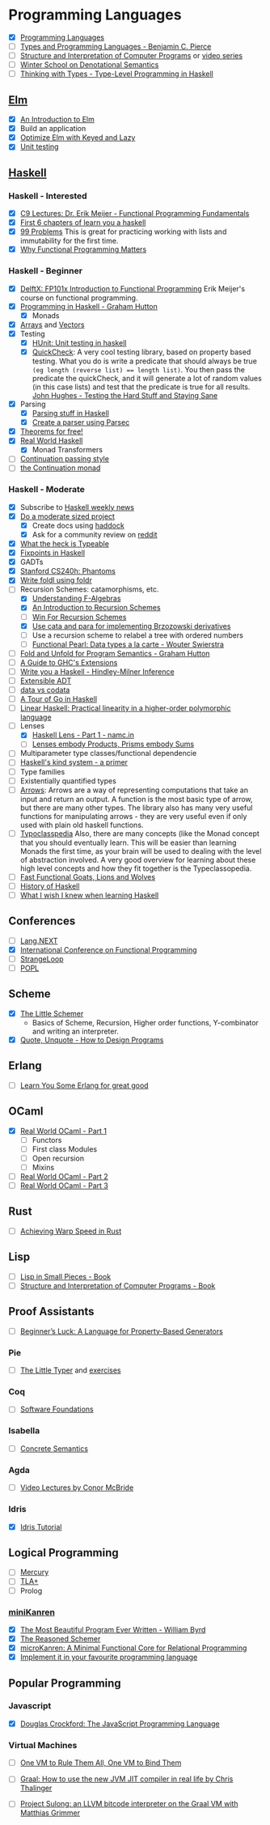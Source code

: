 # Programming Languages

  - [x] [Programming Languages](https://class.coursera.org/proglang-003)
  - [ ] [Types and Programming Languages - Benjamin C. Pierce](https://www.amazon.com/Types-Programming-Languages-MIT-Press/dp/0262162091)
  - [ ] [Structure and Interpretation of Computer Programs](https://mitpress.mit.edu/sites/default/files/sicp/index.html) or [video series](https://www.youtube.com/watch?v=2Op3QLzMgSY&feature=youtu.be)
  - [ ] [Winter School on Denotational Semantics](https://www.youtube.com/watch?v=EI5i54VrAbc&list=PLvK_yEuhMQ0wxzN_xkkMA4VfFPAjJgnf0)
  - [ ] [Thinking with Types - Type-Level Programming in Haskell](http://thinkingwithtypes.com/)

## [Elm](http://elm-lang.org/)

  - [x] [An Introduction to Elm](https://guide.elm-lang.org/)
  - [x] Build an application
  - [x] [Optimize Elm with Keyed and Lazy](http://elm-lang.org/blog/blazing-fast-html-round-two)
  - [x] [Unit testing](https://github.com/elm-community/elm-test)

## [Haskell](https://www.haskell.org/)

### Haskell - Interested

  - [x] [C9 Lectures: Dr. Erik Meijer - Functional Programming Fundamentals](http://channel9.msdn.com/shows/Going+Deep/Lecture-Series-Erik-Meijer-Functional-Programming-Fundamentals-Chapter-1/)
  - [x] [First 6 chapters of learn you a haskell](http://learnyouahaskell.com/chapters)
  - [x] [99 Problems](http://www.haskell.org/haskellwiki/H-99:_Ninety-Nine_Haskell_Problems) This is great for practicing working with lists and immutability for the first time.
  - [x] [Why Functional Programming Matters](https://www.cs.kent.ac.uk/people/staff/dat/miranda/whyfp90.pdf)

### Haskell - Beginner

  - [x] [DelftX: FP101x Introduction to Functional Programming](https://courses.edx.org/courses/DelftX/FP101x/3T2014/course/) Erik Meijer's course on functional programming.
  - [x] [Programming in Haskell - Graham Hutton](http://www.cs.nott.ac.uk/~pszgmh/pih.html)
      - [x] Monads
  - [x] [Arrays](https://wiki.haskell.org/Modern_array_libraries) and [Vectors](https://wiki.haskell.org/Numeric_Haskell:_A_Vector_Tutorial)
  - [x] Testing
      - [x] [HUnit: Unit testing in haskell](http://hunit.sourceforge.net/)
      - [x] [QuickCheck](http://www.cse.chalmers.se/~rjmh/QuickCheck/): A very cool testing library, based on property based testing. What you do is write a predicate that should always be true `(eg length (reverse list) == length list)`. You then pass the predicate the quickCheck, and it will generate a lot of random values (in this case lists) and test that the predicate is true for all results. [John Hughes - Testing the Hard Stuff and Staying Sane](https://www.youtube.com/watch?v=zi0rHwfiX1Q)
  - [x] Parsing
      - [x] [Parsing stuff in Haskell](https://www.youtube.com/watch?v=r_Enynu_TV0)
      - [x] [Create a parser using Parsec](https://github.com/aslatter/parsec)
  - [x] [Theorems for free!](http://ttic.uchicago.edu/~dreyer/course/papers/wadler.pdf)
  - [x] [Real World Haskell](http://book.realworldhaskell.org/)
      - [x] Monad Transformers
  - [ ] [Continuation passing style](https://en.wikibooks.org/wiki/Haskell/Continuation_passing_style)
  - [ ] [the Continuation monad](http://www.haskellforall.com/2012/12/the-continuation-monad.html)

### Haskell - Moderate

  - [x] Subscribe to [Haskell weekly news](https://haskellweekly.news/)
  - [x] [Do a moderate sized project](https://github.com/katydid/katydid-haskell)
      - [x] Create docs using [haddock](https://www.haskell.org/haddock/)
      - [x] Ask for a community review on [reddit](https://www.reddit.com/r/haskell/comments/78w65f/code_review_request_from_a_noob_haskeller/)
  - [x] [What the heck is Typeable](https://sras.me/haskell/what-the-heck-is-typeable.html)
  - [x] [Fixpoints in Haskell](https://medium.com/@cdsmithus/fixpoints-in-haskell-294096a9fc10)
  - [x] GADTs
  - [x] [Stanford CS240h: Phantoms](http://www.scs.stanford.edu/14sp-cs240h/slides/phantoms.html)
  - [x] [Write foldl using foldr](http://lambda.jstolarek.com/2012/07/expressing-foldl-in-terms-of-foldr/)
  - [ ] Recursion Schemes: catamorphisms, etc.
      - [x] [Understanding F-Algebras](https://bartoszmilewski.com/2013/06/10/understanding-f-algebras/)
      - [x] [An Introduction to Recursion Schemes](http://blog.sumtypeofway.com/an-introduction-to-recursion-schemes/)
      - [ ] [Win For Recursion Schemes](http://newartisans.com/2018/04/win-for-recursion-schemes/)
      - [x] [Use cata and para for implementing Brzozowski derivatives](https://github.com/awalterschulze/ragax/blob/gh-pages/haskell/deriv/src/FDerive.hs)
      - [ ] Use a recursion scheme to relabel a tree with ordered numbers
      - [ ] [Functional Pearl: Data types a la carte - Wouter Swierstra](http://www.cs.ru.nl/~W.Swierstra/Publications/DataTypesALaCarte.pdf)
  - [ ] [Fold and Unfold for Program Semantics - Graham Hutton](http://www.cs.nott.ac.uk/~pszgmh/semantics.pdf)
  - [ ] [A Guide to GHC's Extensions](https://limperg.de/ghc-extensions/)
  - [ ] [Write you a Haskell - Hindley-Milner Inference](http://dev.stephendiehl.com/fun/006_hindley_milner.html)
  - [ ] [Extensible ADT](https://docs.haskus.org/eadt.html)
  - [ ] [data vs codata](https://www.tac-tics.net/blog/data-vs-codata)
  - [ ] [A Tour of Go in Haskell](https://a-tour-of-go-in-haskell.syocy.net/en_US/index.html)
  - [ ] [Linear Haskell: Practical linearity in a higher-order polymorphic language](https://blog.acolyer.org/2018/01/24/linear-haskell-practical-linearity-in-a-higher-order-polymorphic-language/)
  - [ ] Lenses
      - [x] [Haskell Lens - Part 1 - namc.in](https://namc.in/2018-03-26-lenses-part-1)
      - [ ] [Lenses embody Products, Prisms embody Sums](https://blog.jle.im/entry/lenses-products-prisms-sums.html)
  - [ ] Multiparameter type classes/functional dependencie
  - [ ] [Haskell's kind system - a primer](https://diogocastro.com/blog/2018/10/17/haskells-kind-system-a-primer/)
  - [ ] Type families
  - [ ] Existentially quantified types
  - [ ] [Arrows](http://www.haskell.org/arrows/):  Arrows are a way of representing computations that take an input and return an output. A function is the most basic type of arrow, but there are many other types. The library also has many very useful functions for manipulating arrows - they are very useful even if only used with plain old haskell functions.
  - [ ] [Typoclasspedia](https://wiki.haskell.org/Typeclassopedia) Also, there are many concepts (like the Monad concept that you should eventually learn. This will be easier than learning Monads the first time, as your brain will be used to dealing with the level of abstraction involved. A very good overview for learning about these high level concepts and how they fit together is the Typeclassopedia.
  - [ ] [Fast Functional Goats, Lions and Wolves](http://unriskinsight.blogspot.nl/2014/06/fast-functional-goats-lions-and-wolves.html)
  - [ ] [History of Haskell](https://www.microsoft.com/en-us/research/publication/a-history-of-haskell-being-lazy-with-class/?from=http%3A%2F%2Fresearch.microsoft.com%2Fen-us%2Fum%2Fpeople%2Fsimonpj%2Fpapers%2Fhistory-of-haskell%2F)
  - [ ] [What I wish I knew when learning Haskell](http://dev.stephendiehl.com/hask/)

## Conferences

  - [ ] [Lang.NEXT](https://channel9.msdn.com/Events/Lang-NEXT/Lang-NEXT-2014)
  - [x] [International Conference on Functional Programming](https://www.icfpconference.org/)
  - [ ] [StrangeLoop](https://www.thestrangeloop.com/)
  - [ ] [POPL](https://popl18.sigplan.org/)
  
## Scheme
  
  - [x] [The Little Schemer](https://mitpress.mit.edu/books/little-schemer-fourth-edition)
    - Basics of Scheme, Recursion, Higher order functions, Y-combinator and writing an interpreter.
  - [x] [Quote, Unquote - How to Design Programs](https://htdp.org/2018-01-06/Book/i2-3.html)
 
## Erlang

  - [ ] [Learn You Some Erlang for great good](https://learnyousomeerlang.com/)
  
## OCaml

  - [x] [Real World OCaml - Part 1](https://realworldocaml.org/)
    - [ ] Functors
    - [ ] First class Modules
    - [ ] Open recursion
    - [ ] Mixins
  - [ ] [Real World OCaml - Part 2](https://realworldocaml.org/)
  - [ ] [Real World OCaml - Part 3](https://realworldocaml.org/)

## Rust

  - [ ] [Achieving Warp Speed in Rust](https://gist.github.com/jFransham/369a86eff00e5f280ed25121454acec1)
  
## Lisp

  - [ ] [Lisp in Small Pieces - Book](https://en.m.wikipedia.org/wiki/Lisp_in_Small_Pieces)
  - [ ] [Structure and Interpretation of Computer Programs - Book](https://en.m.wikipedia.org/wiki/Structure_and_Interpretation_of_Computer_Programs)

## Proof Assistants

  - [ ] [Beginner’s Luck: A Language for Property-Based Generators](https://arxiv.org/pdf/1607.05443.pdf)
 
### Pie

  - [ ] [The Little Typer](https://mitpress.mit.edu/books/little-typer) and [exercises](https://github.com/awalterschulze/the-little-typer-exercises)

### Coq

  - [ ] [Software Foundations](https://softwarefoundations.cis.upenn.edu/lf-current/toc.html)

### Isabella

  - [ ] [Concrete Semantics](http://www.concrete-semantics.org/)
  
### Agda

  - [ ] [Video Lectures by Conor McBride](https://www.youtube.com/channel/UCWx63QH5IevL6gsP9stpG_w/videos)

### Idris

  - [x] [Idris Tutorial](http://docs.idris-lang.org/en/latest/tutorial/index.html#tutorial-index)

## Logical Programming

  - [ ] [Mercury](https://www.mercurylang.org/)
  - [ ] [TLA+](https://lamport.azurewebsites.net/tla/tla.html)
  - [ ] Prolog

### [miniKanren](http://minikanren.org/)

  - [x] [The Most Beautiful Program Ever Written - William Byrd](https://www.youtube.com/watch?v=OyfBQmvr2Hc)
  - [x] [The Reasoned Schemer](https://mitpress.mit.edu/books/reasoned-schemer)
  - [x] [microKanren: A Minimal Functional Core for Relational Programming](http://webyrd.net/scheme-2013/papers/HemannMuKanren2013.pdf)
  - [x] [Implement it in your favourite programming language](https://github.com/awalterschulze/gominikanren)

## Popular Programming

### Javascript

  - [x] [Douglas Crockford: The JavaScript Programming Language](https://www.youtube.com/watch?v=v2ifWcnQs6M)
  
### Virtual Machines

  - [ ] [One VM to Rule Them All, One VM to Bind Them](https://www.youtube.com/watch?v=FJY96_6Y3a4)
  - [ ] [Graal: How to use the new JVM JIT compiler in real life by Chris Thalinger](https://www.youtube.com/watch?v=_7yIUkP5LiQ&feature=youtu.be)
  - [ ] [Project Sulong: an LLVM bitcode interpreter on the Graal VM with Matthias Grimmer](https://www.youtube.com/watch?v=yyDD_KRdQQU)

